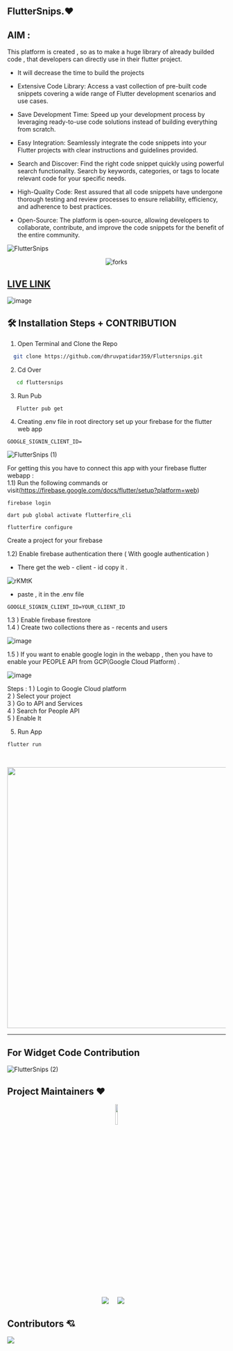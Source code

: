 ## FlutterSnips.♥

## AIM :
This platform is created , so as to make a huge library of already builded code , that developers can directly use in their flutter project.
- It will decrease the time to build the projects

- Extensive Code Library: Access a vast collection of pre-built code snippets covering a wide range of Flutter development scenarios and use cases.

- Save Development Time: Speed up your development process by leveraging ready-to-use code solutions instead of building everything from scratch.

- Easy Integration: Seamlessly integrate the code snippets into your Flutter projects with clear instructions and guidelines provided.

- Search and Discover: Find the right code snippet quickly using powerful search functionality. Search by keywords, categories, or tags to locate relevant code for your specific needs.

- High-Quality Code: Rest assured that all code snippets have undergone thorough testing and review processes to ensure reliability, efficiency, and adherence to best practices.

- Open-Source: The platform is open-source, allowing developers to collaborate, contribute, and improve the code snippets for the benefit of the entire community.





    


![FlutterSnips](https://github.com/dhruvpatidar359/Fluttersnips/assets/103873587/64ef0bdd-4a28-4d67-9b63-53f0bad5c58c)


<!-------------Swags------------------------->

<p align="center">

<img src="https://forthebadge.com/images/badges/built-with-love.svg" alt=" forks"/>

</p>


 ## [LIVE LINK](fluttersnips.vercel.app) 
 
![image](https://github.com/dhruvpatidar359/Fluttersnips/assets/103873587/7142a96f-c654-4836-a726-42665e81457c)  


## 🛠️ Installation Steps + CONTRIBUTION
  

1. Open Terminal and Clone the Repo

```bash
  git clone https://github.com/dhruvpatidar359/Fluttersnips.git
```
 2. Cd Over 
 
```bash
   cd fluttersnips
```
 3. Run Pub
```
   Flutter pub get
```
4. Creating .env file in root directory
   set up your firebase for the flutter web app
```
GOOGLE_SIGNIN_CLIENT_ID=
```
![FlutterSnips  (1)](https://github.com/dhruvpatidar359/Fluttersnips/assets/103873587/f18f1e14-2e55-4cbf-a795-6a646203ba57)



For getting  this you have to connect this app with your firebase flutter webapp :  
 1.1) Run the following commands or visit(https://firebase.google.com/docs/flutter/setup?platform=web)
 ```
firebase login
```

```
dart pub global activate flutterfire_cli
```

```
flutterfire configure
```

Create a project for your firebase  

1.2) Enable firebase authentication there ( With google authentication )  
 - There get the web - client - id copy it .

![rKMtK](https://github.com/dhruvpatidar359/Fluttersnips/assets/103873587/d4f8574b-41d5-4748-bd44-d71ff505645d)

   
 - paste , it in the .env file  
  ```
GOOGLE_SIGNIN_CLIENT_ID=YOUR_CLIENT_ID

```
1.3 ) Enable firebase firestore  
1.4 ) Create two collections there as - recents and users  

![image](https://github.com/dhruvpatidar359/Fluttersnips/assets/103873587/1c90ee2c-a7d2-4d2f-9d80-6c394f37217c)





1.5 ) If you want to enable google login in the webapp , then you have to enable your PEOPLE API from GCP(Google Cloud Platform) .  

![image](https://github.com/dhruvpatidar359/Fluttersnips/assets/103873587/4aadb703-1dab-4bea-928d-c5fea5267c55)  

Steps : 1 ) Login to Google Cloud platform  
2 ) Select your project  
3 ) Go to API and Services  
4 ) Search for People API  
5 ) Enable It  

  
5. Run App 
```
flutter run 
```

<br>

<p  align="center">  
  
<!-- <img src="https://user-images.githubusercontent.com/55774240/149708029-cf36ddca-1a6e-45eb-88c8-206b6f1c1d10.jpg"  >
 
 <img src="https://user-images.githubusercontent.com/55774240/150630314-e5686044-b161-4dc1-894e-2b93562c65f8.jpg"  >
  <br>
  
<img  width="600" src="https://user-images.githubusercontent.com/55774240/149708646-82c4e9e0-1900-4a9f-a4dd-6509b60e852c.jpg" > -->

<img width="600"  src="https://user-images.githubusercontent.com/55774240/149709165-dfdc9ea2-4880-4a81-a542-5c1de3f7a415.jpg" >
 
  </p>

<hr>
<!-- <img width="120" src="https://user-images.githubusercontent.com/55774240/149710423-cdd7b528-638c-45e1-bec5-80201827b8a0.png" > -->


## For Widget Code Contribution 

![FlutterSnips  (2)](https://github.com/dhruvpatidar359/Fluttersnips/assets/103873587/a9b1566b-86d4-4cc8-b10a-71ce079c420f)


## Project Maintainers ❤️ 


  <p align="center">
  <a href="https://github.com/dhruvpatidar359"><img src=https://avatars.githubusercontent.com/u/103873587?s=400&u=9b16214102d6526ad67a2e9d3f24621fce4ebb04&v=4 width="11%" /></a>

  <p align="center">
  <a target="_blank" href="https://www.linkedin.com/in/dhruv-patidar-5b7774226/"><img src="https://img.shields.io/badge/linkedin-%230077B5.svg?&style=for-the-badge&logo=linkedin&logoColor=white" /></a>&nbsp;&nbsp;&nbsp;&nbsp;
  <a href="https://www.instagram.com/dhruvpatidar359/"><img src="https://img.shields.io/badge/instagram-%23D14836.svg?&style=for-the-badge&logo=instagram&logoColor=pink" /></a>&nbsp;&nbsp;&nbsp;&nbsp;
</p>

## Contributors 💘

<a href="https://github.com/dhruvpatidar359/Fluttersnips/graphs/contributors">
  <img src="https://contrib.rocks/image?repo=dhruvpatidar359/Fluttersnips" />
</a>


